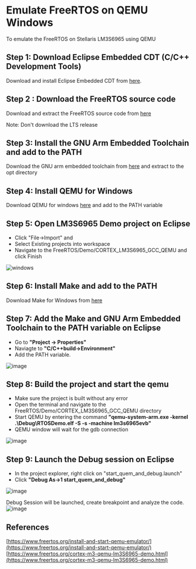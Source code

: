 # Emulate FreeRTOS on QEMU Windows
To emulate the FreeRTOS on Stellaris LM3S6965 using QEMU

## Step 1: Download Eclipse Embedded CDT (C/C++ Development Tools)
Download and install Eclipse Embedded CDT from [here](https://www.eclipse.org/downloads/packages/).

## Step 2 : Download the FreeRTOS source code
Download and extract the FreeRTOS source code from [here](https://www.freertos.org/a00104.html)
 
Note: Don't download the LTS release

## Step 3: Install the GNU Arm Embedded Toolchain and add to the PATH
Download the GNU arm embedded toolchain from [here](https://developer.arm.com/tools-and-software/open-source-software/developer-tools/gnu-toolchain/gnu-rm/downloads) and extract to the opt directory

## Step 4: Install QEMU for Windows
Download QEMU for windows [here](https://www.qemu.org/download/#windows) and add to the PATH variable

## Step 5: Open LM3S6965 Demo project on Eclipse
- Click "File->Import" and 
- Select Existing projects into workspace
- Navigate to the FreeRTOS/Demo/CORTEX_LM3S6965_GCC_QEMU and click Finish

![windows](https://user-images.githubusercontent.com/31447839/128664337-50aab27c-91b8-4cb0-a5f7-718900fda32f.png)

## Step 6: Install Make and add to the PATH 
Download Make for Windows from [here](http://gnuwin32.sourceforge.net/packages/make.htm)

## Step 7: Add the Make and GNU Arm Embedded Toolchain to the PATH variable on Eclipse
- Go to **"Project -> Properties"** 
- Naviagte to **"C/C++build->Environment"**
- Add the PATH variable.

![image](https://user-images.githubusercontent.com/31447839/128664591-bae5bfa5-a654-4caa-848f-0115574d6a7f.png)


## Step 8: Build the project and start the qemu

- Make sure the project is built without any error
- Open the terminal and navigate to the FreeRTOS/Demo/CORTEX_LM3S6965_GCC_QEMU directory
- Start QEMU by entering the command **"qemu-system-arm.exe -kernel .\Debug\RTOSDemo.elf -S -s -machine lm3s6965evb"**
- QEMU window will wait for the gdb connection

![image](https://user-images.githubusercontent.com/31447839/128665014-2248b6eb-ad31-4f3d-be87-403c58e749b7.png)


## Step 9: Launch the Debug session on Eclipse
- In the project explorer, right click on "start_quem_and_debug.launch"
- Click **"Debug As->1 start_quem_and_debug"** 

![image](https://user-images.githubusercontent.com/31447839/127738873-d92da98a-77b0-447f-adc3-fc635e361cb4.png)


Debug Session will be launched, create breakpoint and analyze the code. 
![image](https://user-images.githubusercontent.com/31447839/128665101-81118240-1c6c-4a07-98ee-e9a3f7d7f3ab.png)



## References
[https://www.freertos.org/install-and-start-qemu-emulator/](https://www.freertos.org/install-and-start-qemu-emulator/)   
[https://www.freertos.org/cortex-m3-qemu-lm3S6965-demo.html](https://www.freertos.org/cortex-m3-qemu-lm3S6965-demo.html)
